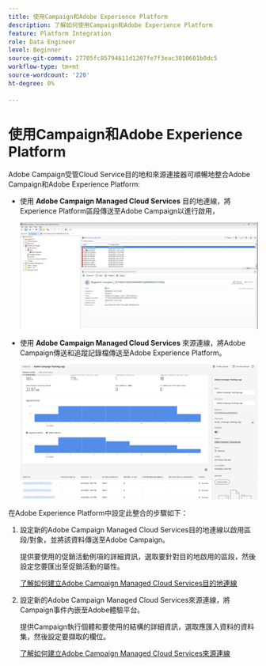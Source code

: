 ```yaml
---
title: 使用Campaign和Adobe Experience Platform
description: 了解如何使用Campaign和Adobe Experience Platform
feature: Platform Integration
role: Data Engineer
level: Beginner
source-git-commit: 27705fc85794611d1207fe7f3eac3010601b0dc5
workflow-type: tm+mt
source-wordcount: '220'
ht-degree: 0%

---
```


# 使用Campaign和Adobe Experience Platform

Adobe Campaign受管Cloud Service目的地和來源連接器可順暢地整合Adobe Campaign和Adobe Experience Platform:

* 使用 **Adobe Campaign Managed Cloud Services** 目的地連線，將Experience Platform區段傳送至Adobe Campaign以進行啟用，

   ![](assets/aep-destination.png)

* 使用 **Adobe Campaign Managed Cloud Services** 來源連線，將Adobe Campaign傳送和追蹤記錄檔傳送至Adobe Experience Platform。

   ![](assets/aep-logs.png)

在Adobe Experience Platform中設定此整合的步驟如下：

1. 設定新的Adobe Campaign Managed Cloud Services目的地連線以啟用區段/對象，並將該資料傳送至Adobe Campaign。

   提供要使用的促銷活動例項的詳細資訊，選取要針對目的地啟用的區段，然後設定您要匯出至促銷活動的屬性。

   [了解如何建立Adobe Campaign Managed Cloud Services目的地連線](https://www.adobe.com/go/destinations-adobe-campaign-managed-cloud-services-en)

1. 設定新的Adobe Campaign Managed Cloud Services來源連線，將Campaign事件內嵌至Adobe體驗平台。

   提供Campaign執行個體和要使用的結構的詳細資訊，選取應匯入資料的資料集，然後設定要擷取的欄位。

   [了解如何建立Adobe Campaign Managed Cloud Services來源連線](https://www.adobe.com/go/sources-campaign-ui-en)
